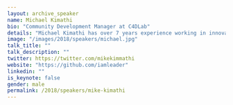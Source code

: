 ```yaml
---
layout: archive_speaker
name: Michael Kimathi
bio: "Community Development Manager at C4DLab"
details: "Michael Kimathi has over 7 years experience working in innovative ecosystems and building solutions notably with BlackBerry Developer Community, Nairuby, Masomomoja, GDG, Unbound, University of Nairobi, StartupBlink, BantaMik and Atlassian. Currently, he is an entrepreneur learning from his past failures and developing better solutions which will impact the world we are living in. Previously, he was the Community Development Manager at C4DLab, where he worked closely with team C4DLab to develop innovation strategy, Partnership and change the University culture from the old status quo way of doing things to one at the forefront of innovation, he mentored startups, hosted events, organized entrepreneurship mechanics related talks with distinguished industry entrepreneurs."
image: "/images/2018/speakers/michael.jpg"
talk_title: ""
talk_description: ""
twitter: https://twitter.com/mikekimmathi
website: "https://github.com/iamleader"
linkedin: ""
is_keynote: false
gender: male
permalink: /2018/speakers/mike-kimathi
---
```

